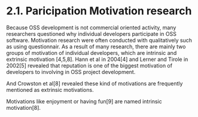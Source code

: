 # 2.1. Paricipation Motivation research
Because OSS development is not commercial oriented activity, many researchers questioned why individual developers participate in OSS software. Motivation research were often conducted with qualitatively such as using questionnair.
As a result of many research, there are mainly two groups of motivation of individual developers, which are intrinsic and extrinsic motivation [4,5,8].
Hann et al in 2004[4] and Lerner and Tirole in 2002[5] revealed that reputation is one of the biggest motivation of developers to involving in OSS project development.

<!-- TODO add some explanation here -->
And Crowston et al[8] revealed these kind of motivations are frequently mentioned as extrinsic motivations.

<!-- TODO add some explanation here -->
Motivations like enjoyment or having fun[9] are named intrinsic motivation[8].
